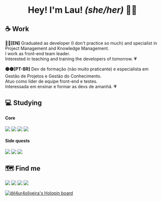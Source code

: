 <h1 align="center">Hey! I'm Lau! <i>(she/her)</i> 🏳️‍🌈</h1>

## :coffee: Work

**🔵🔴[EN]** Graduated as developer (I don't practice so much) and specialist in Project Management and Knowledge Management.
<br>I work as front-end team leader.
<br>Interested in teaching and training the developers of tomorrow. :heartpulse:

**🟢🟡[PT-BR]** Dev de formação (não muito praticante) e especialista em Gestão de Projetos e Gestão do Conhecimento.
<br>Atuo como líder de equipe front-end e testes.
<br>Interessada em ensinar e formar as devs de amanhã. :heartpulse:

## :computer: Studying

#### Core
<img src="https://img.shields.io/badge/HTML5-white?style=for-the-badge&logo=html5"> <img src="https://img.shields.io/badge/CSS3-white?style=for-the-badge&logo=css3&logoColor=blue"> <img src="https://img.shields.io/badge/Javascript-white?style=for-the-badge&logo=javascript"> <img src="https://img.shields.io/badge/Node.JS-white?style=for-the-badge&logo=node.js">

#### Side quests
<img src="https://img.shields.io/badge/Robot Framework-white?style=for-the-badge&logo=robot-framework&logoColor=black"> <img src="https://img.shields.io/badge/Cypress-white?style=for-the-badge&logo=cypress&logoColor=gray"> <img src="https://img.shields.io/badge/Vue.JS-white?style=for-the-badge&logo=vue.js">

## :world_map: Find me

[<img src="https://img.shields.io/badge/LinkedIn-blue?style=for-the-badge&logo=linkedin">](https://www.linkedin.com/in/l4ur4oliveira/)
[<img src="https://img.shields.io/badge/Gmail-red?style=for-the-badge&logo=Gmail&logoColor=white">](mailto:l4ur4.88@gmail.com)
[<img src="https://img.shields.io/badge/Dev.to-black?style=for-the-badge&logo=dev.to">](https://dev.to/l4ur4oliveira)
<img src="https://img.shields.io/badge/Discord-l4ur4oliveira%230939-6f85d2?style=for-the-badge&logo=discord&logoColor=white">

[![@l4ur4oliveira's Holopin board](https://holopin.io/api/user/board?user=l4ur4oliveira)](https://holopin.io/@l4ur4oliveira)
